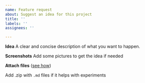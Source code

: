 ```yaml
---
name: Feature request
about: Suggest an idea for this project
title: ''
labels: ''
assignees: ''

---
```


**Idea**
A clear and concise description of what you want to happen. 

**Screenshots**
Add some pictures to get the idea if needed

**Attach files** ([see how](https://docs.github.com/assets/cb-726253/images/help/pull_requests/dragging_images.gif))

Add .zip with `.md` files if it helps with experiments
